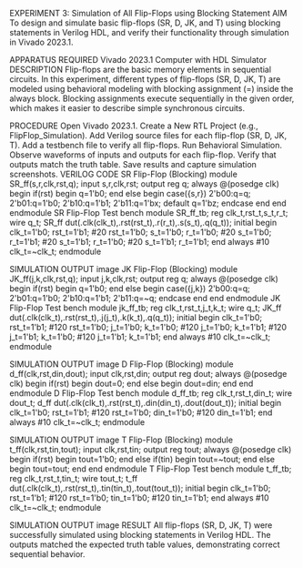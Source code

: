 EXPERIMENT 3: Simulation of All Flip-Flops using Blocking Statement
AIM
To design and simulate basic flip-flops (SR, D, JK, and T) using blocking statements in Verilog HDL, and verify their functionality through simulation in Vivado 2023.1.

APPARATUS REQUIRED
Vivado 2023.1
Computer with HDL Simulator
DESCRIPTION
Flip-flops are the basic memory elements in sequential circuits.
In this experiment, different types of flip-flops (SR, D, JK, T) are modeled using behavioral modeling with blocking assignment (=) inside the always block.
Blocking assignments execute sequentially in the given order, which makes it easier to describe simple synchronous circuits.

PROCEDURE
Open Vivado 2023.1.
Create a New RTL Project (e.g., FlipFlop_Simulation).
Add Verilog source files for each flip-flop (SR, D, JK, T).
Add a testbench file to verify all flip-flops.
Run Behavioral Simulation.
Observe waveforms of inputs and outputs for each flip-flop.
Verify that outputs match the truth table.
Save results and capture simulation screenshots.
VERILOG CODE
SR Flip-Flop (Blocking)
module SR_ff(s,r,clk,rst,q);
input s,r,clk,rst;
output reg q;
always @(posedge clk)
begin
if(rst)
begin
q=1'b0;
end
else
begin
case({s,r})
2'b00:q=q;
2'b01:q=1'b0;
2'b10:q=1'b1;
2'b11:q=1'bx;
default q=1'bz;
endcase
end
end
endmodule
SR Flip-Flop Test bench
module SR_ff_tb;
reg clk_t,rst_t,s_t,r_t;
wire q_t;
SR_ff dut(.clk(clk_t),.rst(rst_t),.r(r_t),.s(s_t),.q(q_t));
initial
begin
clk_t=1'b0;
rst_t=1'b1;
#20
rst_t=1'b0;
s_t=1'b0;
r_t=1'b0;
#20
s_t=1'b0;
r_t=1'b1;
#20
s_t=1'b1;
r_t=1'b0;
#20
s_t=1'b1;
r_t=1'b1;
end
always #10 clk_t=~clk_t;
endmodule

SIMULATION OUTPUT
image
JK Flip-Flop (Blocking)
module JK_ff(j,k,clk,rst,q);
input j,k,clk,rst;
output reg q;
always @(posedge clk)
begin
if(rst)
begin
q=1'b0;
end
else
begin
case({j,k})
2'b00:q=q;
2'b01:q=1'b0;
2'b10:q=1'b1;
2'b11:q=~q;
endcase
end
end
endmodule
JK Flip-Flop Test bench
module jk_ff_tb;
reg clk_t,rst_t,j_t,k_t;
wire q_t;
JK_ff dut(.clk(clk_t),.rst(rst_t),.j(j_t),.k(k_t),.q(q_t));
initial
begin
clk_t=1'b0;
rst_t=1'b1;
#120
rst_t=1'b0;
j_t=1'b0;
k_t=1'b0;
#120
j_t=1'b0;
k_t=1'b1;
#120
j_t=1'b1;
k_t=1'b0;
#120
j_t=1'b1;
k_t=1'b1;
end
always #10 clk_t=~clk_t;
endmodule

SIMULATION OUTPUT
image
D Flip-Flop (Blocking)
module d_ff(clk,rst,din,dout);
input clk,rst,din;
output reg dout;
always @(posedge clk)
begin
if(rst)
begin
dout=0;
end
else
begin
dout=din;
end
end
endmodule
D Flip-Flop Test bench
module d_ff_tb;
reg clk_t,rst_t,din_t;
wire dout_t;
d_ff dut(.clk(clk_t),.rst(rst_t),.din(din_t),.dout(dout_t));
initial
begin
clk_t=1'b0;
rst_t=1'b1;
#120
rst_t=1'b0;
din_t=1'b0;
#120
din_t=1'b1;
end
always #10 clk_t=~clk_t;
endmodule

SIMULATION OUTPUT
image
T Flip-Flop (Blocking)
module t_ff(clk,rst,tin,tout);
input clk,rst,tin;
output reg tout;
always @(posedge clk)
begin
if(rst)
begin
tout=1'b0;
end
else if(tin)
begin
tout=~tout;
end
else
begin
tout=tout;
end
end
endmodule
T Flip-Flop Test bench
module t_ff_tb;
reg clk_t,rst_t,tin_t;
wire tout_t;
t_ff dut(.clk(clk_t),.rst(rst_t),.tin(tin_t),.tout(tout_t));
initial
begin
clk_t=1'b0;
rst_t=1'b1;
#120
rst_t=1'b0;
tin_t=1'b0;
#120
tin_t=1'b1;
end
always #10 clk_t=~clk_t;
endmodule

SIMULATION OUTPUT
image
RESULT
All flip-flops (SR, D, JK, T) were successfully simulated using blocking statements in Verilog HDL. The outputs matched the expected truth table values, demonstrating correct sequential behavior.
